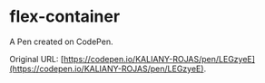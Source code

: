# flex-container

A Pen created on CodePen.

Original URL: [https://codepen.io/KALIANY-ROJAS/pen/LEGzyeE](https://codepen.io/KALIANY-ROJAS/pen/LEGzyeE).

